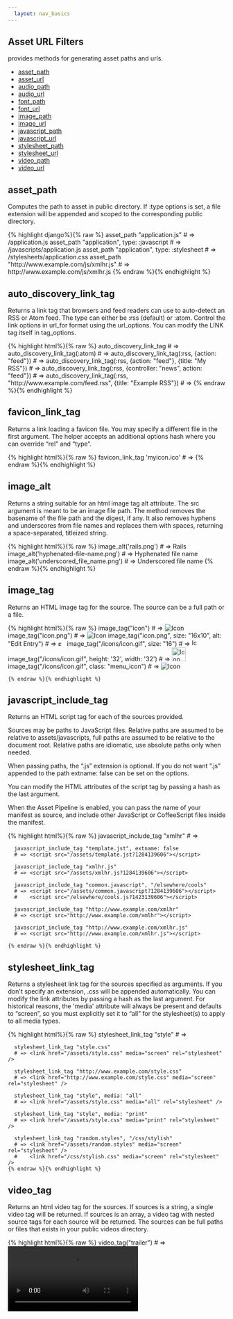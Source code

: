 ```yaml
---
  layout: nav_basics
---
```


<h2 class="section-title">Asset URL Filters</h2>
provides methods for generating asset paths and urls.

<div class="panel">
  <div class="panel-body">
    <ul>
      <li>
        <a href="#asset_path">asset_path</a>
      </li>
      <li>
        <a href="#asset_url">asset_url</a>
      </li>
      <li>
        <a href="#audio_path">audio_path</a>
      </li>
      <li>
        <a href="#audio_url">audio_url</a>
      </li>
      <li>
        <a href="#font_path">font_path</a>
      </li>
      <li>
        <a href="#font_url">font_url</a>
      </li>
      <li>
        <a href="#image_path">image_path</a>
      </li>
      <li>
        <a href="#image_url">image_url</a>
      </li>
      <li>
        <a href="#javascript_path">javascript_path</a>
      </li>
      <li>
        <a href="#javascript_url">javascript_url</a>
      </li>
      <li>
        <a href="#stylesheet_path">stylesheet_path</a>
      </li>
      <li>
        <a href="#stylesheet_url">stylesheet_url</a>
      </li>
      <li>
        <a href="#video_path">video_path</a>
      </li>
      <li>
        <a href="#video_url">video_url</a>
      </li>
    </ul>
  </div>
</div>

<h2 class="tags" id="asset_path">asset_path</h2>

Computes the path to asset in public directory. If :type options is set, a file extension will be appended and scoped to the corresponding public directory.

<div class="panel">
  <div class="panel-body">
    {% highlight django%}{% raw %}
      asset_path "application.js"                     # => /application.js
      asset_path "application", type: :javascript     # => /javascripts/application.js
      asset_path "application", type: :stylesheet     # => /stylesheets/application.css
      asset_path "http://www.example.com/js/xmlhr.js" # => http://www.example.com/js/xmlhr.js
    {% endraw %}{% endhighlight %}
  </div>
</div>

<h2 class="tags" id="auto_discovery_link_tag">auto_discovery_link_tag</h2>

Returns a link tag that browsers and feed readers can use to auto-detect an RSS or Atom feed. The type can either be :rss (default) or :atom. Control the link options in url_for format using the url_options. You can modify the LINK tag itself in tag_options.

<div class="panel">
  <div class="panel-body">
    {% highlight html%}{% raw %}
      auto_discovery_link_tag
      # => <link rel="alternate" type="application/rss+xml" title="RSS" href="http://www.currenthost.com/controller/action" />
      auto_discovery_link_tag(:atom)
      # => <link rel="alternate" type="application/atom+xml" title="ATOM" href="http://www.currenthost.com/controller/action" />
      auto_discovery_link_tag(:rss, {action: "feed"})
      # => <link rel="alternate" type="application/rss+xml" title="RSS" href="http://www.currenthost.com/controller/feed" />
      auto_discovery_link_tag(:rss, {action: "feed"}, {title: "My RSS"})
      # => <link rel="alternate" type="application/rss+xml" title="My RSS" href="http://www.currenthost.com/controller/feed" />
      auto_discovery_link_tag(:rss, {controller: "news", action: "feed"})
      # => <link rel="alternate" type="application/rss+xml" title="RSS" href="http://www.currenthost.com/news/feed" />
      auto_discovery_link_tag(:rss, "http://www.example.com/feed.rss", {title: "Example RSS"})
      # => <link rel="alternate" type="application/rss+xml" title="Example RSS" href="http://www.example.com/feed" />
    {% endraw %}{% endhighlight %}
  </div>
</div>

<h2 class="tags" id="favicon_link_tag">favicon_link_tag</h2>

Returns a link loading a favicon file. You may specify a different file in the first argument. The helper accepts an additional options hash where you can override “rel” and “type”.

<div class="panel">
  <div class="panel-body">
    {% highlight html%}{% raw %}
      favicon_link_tag 'myicon.ico'
      # => <link href="/assets/myicon.ico" rel="shortcut icon" type="image/vnd.microsoft.icon" />
    {% endraw %}{% endhighlight %}
  </div>
</div>

<h2 class="tags" id="image_alt">image_alt</h2>

Returns a string suitable for an html image tag alt attribute. The src argument is meant to be an image file path. The method removes the basename of the file path and the digest, if any. It also removes hyphens and underscores from file names and replaces them with spaces, returning a space-separated, titleized string.

<div class="panel">
  <div class="panel-body">
    {% highlight html%}{% raw %}
      image_alt('rails.png')
      # => Rails
      image_alt('hyphenated-file-name.png')
      # => Hyphenated file name
      image_alt('underscored_file_name.png')
      # => Underscored file name
    {% endraw %}{% endhighlight %}
  </div>
</div>

<h2 class="tags" id="image_tag">image_tag</h2>

Returns an HTML image tag for the source. The source can be a full path or a file.

<div class="panel">
  <div class="panel-body">
    {% highlight html%}{% raw %}
      image_tag("icon")
      # => <img alt="Icon" src="/assets/icon" />
      image_tag("icon.png")
      # => <img alt="Icon" src="/assets/icon.png" />
      image_tag("icon.png", size: "16x10", alt: "Edit Entry")
      # => <img src="/assets/icon.png" width="16" height="10" alt="Edit Entry" />
      image_tag("/icons/icon.gif", size: "16")
      # => <img src="/icons/icon.gif" width="16" height="16" alt="Icon" />
      image_tag("/icons/icon.gif", height: '32', width: '32')
      # => <img alt="Icon" height="32" src="/icons/icon.gif" width="32" />
      image_tag("/icons/icon.gif", class: "menu_icon")
      # => <img alt="Icon" class="menu_icon" src="/icons/icon.gif" />

    {% endraw %}{% endhighlight %}
  </div>
</div>

<h2 class="tags" id="javascript_include_tag">javascript_include_tag</h2>

Returns an HTML script tag for each of the sources provided.

Sources may be paths to JavaScript files. Relative paths are assumed to be relative to assets/javascripts, full paths are assumed to be relative to the document root. Relative paths are idiomatic, use absolute paths only when needed.

When passing paths, the “.js” extension is optional. If you do not want “.js” appended to the path extname: false can be set on the options.

You can modify the HTML attributes of the script tag by passing a hash as the last argument.

When the Asset Pipeline is enabled, you can pass the name of your manifest as source, and include other JavaScript or CoffeeScript files inside the manifest.

<div class="panel">
  <div class="panel-body">
    {% highlight html%}{% raw %}
      javascript_include_tag "xmlhr"
      # => <script src="/assets/xmlhr.js?1284139606"></script>

      javascript_include_tag "template.jst", extname: false
      # => <script src="/assets/template.jst?1284139606"></script>

      javascript_include_tag "xmlhr.js"
      # => <script src="/assets/xmlhr.js?1284139606"></script>

      javascript_include_tag "common.javascript", "/elsewhere/cools"
      # => <script src="/assets/common.javascript?1284139606"></script>
      #    <script src="/elsewhere/cools.js?1423139606"></script>

      javascript_include_tag "http://www.example.com/xmlhr"
      # => <script src="http://www.example.com/xmlhr"></script>

      javascript_include_tag "http://www.example.com/xmlhr.js"
      # => <script src="http://www.example.com/xmlhr.js"></script>

    {% endraw %}{% endhighlight %}
  </div>
</div>

<h2 class="tags" id="stylesheet_link_tag">stylesheet_link_tag</h2>

Returns a stylesheet link tag for the sources specified as arguments. If you don't specify an extension, .css will be appended automatically. You can modify the link attributes by passing a hash as the last argument. For historical reasons, the 'media' attribute will always be present and defaults to “screen”, so you must explicitly set it to “all” for the stylesheet(s) to apply to all media types.

<div class="panel">
  <div class="panel-body">
    {% highlight html%}{% raw %}
      stylesheet_link_tag "style"
      # => <link href="/assets/style.css" media="screen" rel="stylesheet" />

      stylesheet_link_tag "style.css"
      # => <link href="/assets/style.css" media="screen" rel="stylesheet" />

      stylesheet_link_tag "http://www.example.com/style.css"
      # => <link href="http://www.example.com/style.css" media="screen" rel="stylesheet" />

      stylesheet_link_tag "style", media: "all"
      # => <link href="/assets/style.css" media="all" rel="stylesheet" />

      stylesheet_link_tag "style", media: "print"
      # => <link href="/assets/style.css" media="print" rel="stylesheet" />

      stylesheet_link_tag "random.styles", "/css/stylish"
      # => <link href="/assets/random.styles" media="screen" rel="stylesheet" />
      #    <link href="/css/stylish.css" media="screen" rel="stylesheet" />
    {% endraw %}{% endhighlight %}
  </div>
</div>

<h2 class="tags" id="video_tag">video_tag</h2>

Returns an html video tag for the sources. If sources is a string, a single video tag will be returned. If sources is an array, a video tag with nested source tags for each source will be returned. The sources can be full paths or files that exists in your public videos directory.

<div class="panel">
  <div class="panel-body">
    {% highlight html%}{% raw %}
      video_tag("trailer")
      # => <video src="/videos/trailer" />
      video_tag("trailer.ogg")
      # => <video src="/videos/trailer.ogg" />
      video_tag("trailer.ogg", controls: true, autobuffer: true)
      # => <video autobuffer="autobuffer" controls="controls" src="/videos/trailer.ogg" />
      video_tag("trailer.m4v", size: "16x10", poster: "screenshot.png")
      # => <video src="/videos/trailer.m4v" width="16" height="10" poster="/assets/screenshot.png" />
      video_tag("/trailers/hd.avi", size: "16x16")
      # => <video src="/trailers/hd.avi" width="16" height="16" />
      video_tag("/trailers/hd.avi", size: "16")
      # => <video height="16" src="/trailers/hd.avi" width="16" />
      video_tag("/trailers/hd.avi", height: '32', width: '32')
      # => <video height="32" src="/trailers/hd.avi" width="32" />
      video_tag("trailer.ogg", "trailer.flv")
      # => <video><source src="/videos/trailer.ogg" /><source src="/videos/trailer.flv" /></video>
      video_tag(["trailer.ogg", "trailer.flv"])
      # => <video><source src="/videos/trailer.ogg" /><source src="/videos/trailer.flv" /></video>
      video_tag(["trailer.ogg", "trailer.flv"], size: "160x120")
      # => <video height="120" width="160"><source src="/videos/trailer.ogg" /><source src="/videos/trailer.flv" /></video>
    {% endraw %}{% endhighlight %}
  </div>
</div>